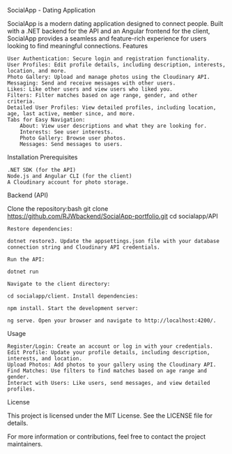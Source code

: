 SocialApp - Dating Application

SocialApp is a modern dating application designed to connect people. Built with a .NET backend for the API and an Angular frontend for the client, SocialApp provides a seamless and feature-rich experience for users looking to find meaningful connections.
Features

    User Authentication: Secure login and registration functionality.
    User Profiles: Edit profile details, including description, interests, location, and more.
    Photo Gallery: Upload and manage photos using the Cloudinary API.
    Messaging: Send and receive messages with other users.
    Likes: Like other users and view users who liked you.
    Filters: Filter matches based on age range, gender, and other criteria.
    Detailed User Profiles: View detailed profiles, including location, age, last active, member since, and more.
    Tabs for Easy Navigation:
        About: View user descriptions and what they are looking for.
        Interests: See user interests.
        Photo Gallery: Browse user photos.
        Messages: Send messages to users.

Installation
Prerequisites

    .NET SDK (for the API)
    Node.js and Angular CLI (for the client)
    A Cloudinary account for photo storage.

Backend (API)

Clone the repository:bash git clone https://github.com/RJWbackend/SocialApp-portfolio.git cd socialapp/API


    Restore dependencies:

    dotnet restore3. Update the appsettings.json file with your database connection string and Cloudinary API credentials.

    Run the API:

    dotnet run

    Navigate to the client directory:

    cd socialapp/client. Install dependencies:

    npm install. Start the development server:

    ng serve. Open your browser and navigate to http://localhost:4200/.

Usage

    Register/Login: Create an account or log in with your credentials.
    Edit Profile: Update your profile details, including description, interests, and location.
    Upload Photos: Add photos to your gallery using the Cloudinary API.
    Find Matches: Use filters to find matches based on age range and gender.
    Interact with Users: Like users, send messages, and view detailed profiles.

License

This project is licensed under the MIT License. See the LICENSE file for details.

For more information or contributions, feel free to contact the project maintainers.
